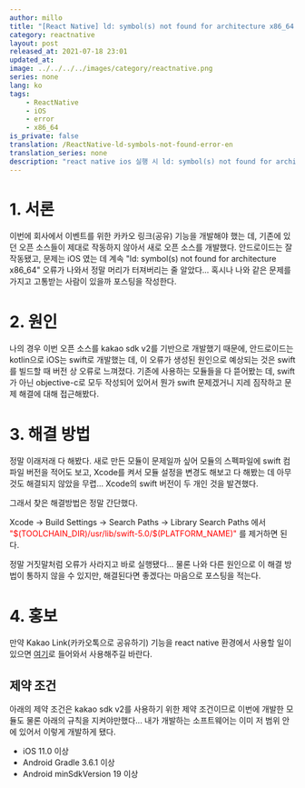 ```yaml
---
author: millo
title: "[React Native] ld: symbol(s) not found for architecture x86_64 해결방법"
category: reactnative
layout: post
released_at: 2021-07-18 23:01
updated_at:
image: ../../../../images/category/reactnative.png
series: none
lang: ko
tags:
    - ReactNative
    - iOS
    - error
    - x86_64
is_private: false
translation: /ReactNative-ld-symbols-not-found-error-en
translation_series: none
description: "react native ios 실행 시 ld: symbol(s) not found for architecture x86_64 오류에 대한 해결방법에 대해 알아보자."
---
```


# 1. 서론

이번에 회사에서 이벤트를 위한 카카오 링크(공유) 기능을 개발해야 했는 데, 기존에 있던 오픈 소스들이 제대로 작동하지 않아서 새로 오픈 소스를 개발했다. 안드로이드는 잘 작동됐고, 문제는 iOS 였는 데 계속 "ld: symbol(s) not found for architecture x86_64" 오류가 나와서 정말 머리가 터져버리는 줄 알았다... 혹시나 나와 같은 문제를 가지고 고통받는 사람이 있을까 포스팅을 작성한다.

# 2. 원인

나의 경우 이번 오픈 소스를 kakao sdk v2를 기반으로 개발했기 때문에, 안드로이드는 kotlin으로 iOS는 swift로 개발했는 데, 이 오류가 생성된 원인으로 예상되는 것은 swift를 빌드할 때 버전 상 오류로 느껴졌다. 기존에 사용하는 모듈들을 다 뜯어봤는 데, swift가 아닌 objective-c로 모두 작성되어 있어서 뭔가 swift 문제겠거니 지레 짐작하고 문제 해결에 대해 접근해봤다.

# 3. 해결 방법

정말 이래저래 다 해봤다. 새로 만든 모듈이 문제일까 싶어 모듈의 스펙파일에 swift 컴파일 버전을 적어도 보고, Xcode를 켜서 모듈 설정을 변경도 해보고 다 해봤는 데 아무것도 해결되지 않았을 무렵... Xcode의 swift 버전이 두 개인 것을 발견했다.

그래서 찾은 해결방법은 정말 간단했다.

Xcode -> Build Settings -> Search Paths -> Library Search Paths 에서 <span style="color:red">"\$(TOOLCHAIN_DIR)/usr/lib/swift-5.0/$(PLATFORM_NAME)"</span> 를 제거하면 된다.

정말 거짓말처럼 오류가 사라지고 바로 실행됐다... 물론 나와 다른 원인으로 이 해결 방법이 통하지 않을 수 있지만, 해결된다면 좋겠다는 마음으로 포스팅을 적는다.

# 4. 홍보

만약 Kakao Link(카카오톡으로 공유하기) 기능을 react native 환경에서 사용할 일이 있으면 [여기](https://www.npmjs.com/package/react-native-kakao-share-link)로 들어와서 사용해주길 바란다.

## 제약 조건

아래의 제약 조건은 kakao sdk v2를 사용하기 위한 제약 조건이므로 이번에 개발한 모듈도 물론 아래의 규칙을 지켜야만했다... 내가 개발하는 소프트웨어는 이미 저 범위 안에 있어서 이렇게 개발하게 됐다.

-   iOS 11.0 이상
-   Android Gradle 3.6.1 이상
-   Android minSdkVersion 19 이상
